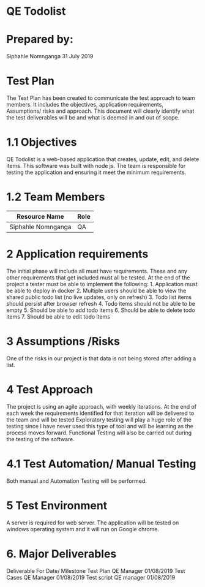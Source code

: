 <h1>QE Todolist</h1>
<h1>Prepared by: </h1>
Siphahle Nomnganga
31 July 2019
<h1>Test Plan</h1>

The Test Plan has been created to communicate the test approach to team members. It includes the objectives, application requirements, Assumptions/ risks and approach.  This document will clearly identify what the test deliverables will be and what is deemed in and out of scope.

<h1>1.1 Objectives</h1>
QE Todolist is a web-based application that creates, update, edit, and delete items. This software was built with node js. The team is responsible for testing the application and ensuring it meet the minimum requirements.

<h1>1.2 Team Members</h1>

Resource Name | Role
------------ | -------------
Siphahle Nomnganga| QA
 


 <h1>2 Application requirements</h1>
The initial phase will include all must have requirements. These and any other requirements that get included must all be tested. At the end of the project a tester must be able to implement the following:
1.	Application must be able to deploy in docker
2.	Multiple users should be able to view the shared public todo list (no live updates, only on refresh)
3.	Todo list items should persist after browser refresh
4.	Todo items should not be able to be empty
5.	Should be able to add todo items
6.	Should be able to delete todo items
7.	Should be able to edit todo items




<h1>3 Assumptions /Risks</h1>
One of the risks in our project is that data is not being stored after adding a list.

 <h1>4 Test Approach </h1>
The project is using an agile approach, with weekly iterations. At the end of each week the requirements identified for that iteration will be delivered to the team and will be tested
Exploratory testing will play a huge role of the testing since I have never used this type of tool and will be learning as the process moves forward. Functional Testing will also be carried out during the testing of the software.
 <h1>4.1 Test Automation/ Manual Testing </h1>
Both manual and Automation Testing will be performed.
<h1>5 Test Environment  </h1>
A server is required for web server. The application will be tested on windows operating system and it will run on Google chrome.
 <h1> 6. Major Deliverables</h1>
Deliverable	For	Date/ Milestone
Test Plan	QE Manager	01/08/2019
Test Cases	QE Manager	01/08/2019
Test script	QE manager	01/08/2019

